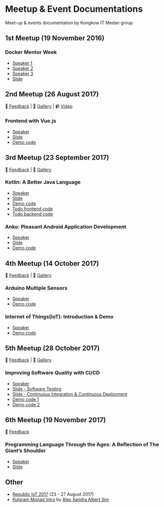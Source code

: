 # Meetup & Event Documentations
Meet-up & events documentation by Kongkow IT Medan group.

## 1st Meetup (19 November 2016)
### Docker Mentor Week
- [Speaker 1](https://github.com/albertsuwandhi)
- [Speaker 2](https://github.com/desdulianto)
- [Speaker 3](https://github.com/IndraGunawan)
- [Slide](https://www.slideshare.net/albertsuwandhi/docker-mentor-week-2016-medan)

## 2nd Meetup (26 August 2017)
:speech_balloon: [Feedback](https://goo.gl/forms/Dg7xtFmglhZpLNZT2) |
:sunrise: [Gallery](https://goo.gl/photos/f6pNgZAWKyc9DUCi9) |
:video_camera: [Video](https://youtu.be/oapA7UP5RFA)

### Frontend with Vue.js
- [Speaker](https://github.com/kevinongko)
- [Slide](https://slides.com/kevinongko/vue-kongkow-meetup-2)
- [Demo code](https://github.com/KongkowITMedan/vue-todo)

## 3rd Meetup (23 September 2017)
:speech_balloon: [Feedback](https://goo.gl/forms/yqGgqkorrPBlhucv2) |
:sunrise: [Gallery](https://photos.app.goo.gl/fTTzbVXFrhYMZFxF2)

### Kotlin: A Better Java Language
- [Speaker](https://github.com/desdulianto)
- [Slide](https://slides.com/desdulianto/kotlin)
- [Demo code](https://github.com/KongkowITMedan/kotlin-a-better-java)
- [Todo frontend code](https://github.com/KongkowITMedan/kotlin-todo)
- [Todo backend code](https://github.com/KongkowITMedan/vue-kotlin-todo)
### Anko: Pleasant Android Application Development
- [Speaker](https://github.com/zigic88)
- [Slide](http://slides.com/zigic88/anko)
- [Demo code](https://github.com/KongkowITMedan/anko-kotlin-todo)

## 4th Meetup (14 October 2017)
:speech_balloon: [Feedback](https://goo.gl/forms/DjeGO2Pgudfy1HSS2) |
:sunrise: [Gallery](https://photos.app.goo.gl/a5ffby9hgMAPsiak1)

### Arduino Multiple Sensors
- [Speaker](https://github.com/wiliantogan)
- [Demo code](https://github.com/wiliantogan/IoT-Introduction-Arduino-Multiple-Sensors)

### Internet of Things(IoT): Introduction & Demo
- [Speaker](https://github.com/albertsuwandhi)
- [Demo code](https://github.com/albertsuwandhi/IoT-Introduction-Demo)

## 5th Meetup (28 October 2017)
:speech_balloon: [Feedback](https://goo.gl/forms/CnOGeETm87jfDIX53) |
:sunrise: [Gallery](https://photos.app.goo.gl/V4JCC1CtwpLmgMug1)

### Improving Software Quality with CI/CD
- [Speaker](https://github.com/IndraGunawan)
- [Slide - Software Testing](https://speakerdeck.com/indragunawan/software-testing)
- [Slide - Continuous Integration & Continuous Deployment](https://speakerdeck.com/indragunawan/continuous-integration-and-continuous-deployment)
- [Demo code 1](https://github.com/KongkowITMedan/meetup5-blog)
- [Demo code 2](https://github.com/KongkowITMedan/testing-php-meetup5)

## 6th Meetup (19 November 2017)
:speech_balloon: [Feedback](hhttps://goo.gl/forms/Y807JknZHn81SV0z2)

### Programming Language Through the Ages: A Reflection of The Giant’s Shoulder
- [Speaker](http://github.com/bertzzie)
- [Slide](https://speakerdeck.com/bertzzie/programming-language-through-the-ages-a-reflection-of-the-giants-shoulder)

## Other
  - [Republic IoT 2017](http://s.id/3mX) (23 - 27 August 2017)
  - [Kulgram Monad Intro](https://kongkowitmedan.github.io/kulgram-16-9-2017-monad-intro/) by [Alex Xandra Albert Sim](https://github.com/bertzzie)
